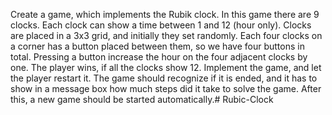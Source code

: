 Create a game, which implements the Rubik clock. In this game there are 9 clocks. Each clock can
show a time between 1 and 12 (hour only). Clocks are placed in a 3x3 grid, and initially they set
randomly. Each four clocks on a corner has a button placed between them, so we have four buttons
in total. Pressing a button increase the hour on the four adjacent clocks by one. The player wins, if all
the clocks show 12.
Implement the game, and let the player restart it. The game should recognize if it is ended, and it has
to show in a message box how much steps did it take to solve the game. After this, a new game
should be started automatically.# Rubic-Clock
